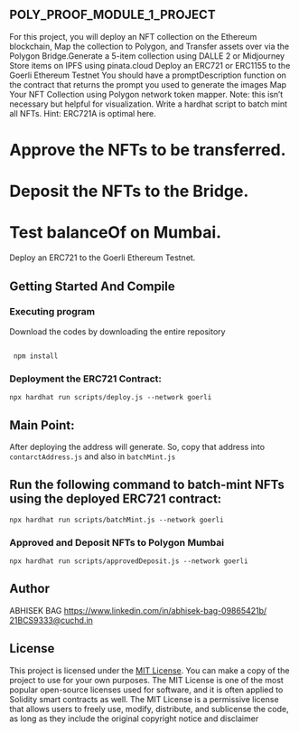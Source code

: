 ## POLY_PROOF_MODULE_1_PROJECT

For this project, you will deploy an NFT collection on the Ethereum blockchain, Map the collection to Polygon, and Transfer assets over via the Polygon Bridge.Generate a 5-item collection using DALLE 2 or Midjourney
Store items on IPFS using pinata.cloud
Deploy an ERC721 or ERC1155 to the Goerli Ethereum Testnet
You should have a promptDescription function on the contract that returns the prompt you used to generate the images
Map Your NFT Collection using Polygon network token mapper. Note: this isn’t necessary but helpful for visualization.
Write a hardhat script to batch mint all NFTs. Hint: ERC721A is optimal here.

# Approve the NFTs to be transferred.
# Deposit the NFTs to the Bridge.
# Test balanceOf on Mumbai.
Deploy an ERC721 to the Goerli Ethereum Testnet.

## Getting Started And Compile

### Executing program

Download the codes by downloading the entire repository 

```shell

 npm install

```

### Deployment the ERC721 Contract:

``` shell
npx hardhat run scripts/deploy.js --network goerli 
```
## Main Point:
After deploying the address will generate. So, copy that address into `contarctAddress.js` and also in `batchMint.js`

 
## Run the following command to batch-mint NFTs using the deployed ERC721 contract:

``` shell
npx hardhat run scripts/batchMint.js --network goerli
```

### Approved and Deposit NFTs to Polygon Mumbai

```shell
npx hardhat run scripts/approvedDeposit.js --network goerli
```



## Author
ABHISEK BAG
https://www.linkedin.com/in/abhisek-bag-09865421b/
21BCS9333@cuchd.in



## License

This project is licensed under the [MIT License](LICENSE).
You can make a copy of the project to use for your own purposes.
The MIT License is one of the most popular open-source licenses used for software, and it is often applied to Solidity smart contracts as well. The MIT License is a permissive license that allows users to freely use, modify, distribute, and sublicense the code, as long as they include the original copyright notice and disclaimer
